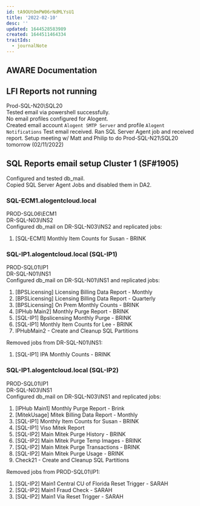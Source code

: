 ```yaml
---
id: tA9OUtOmPW06rNdMLYsU1
title: '2022-02-10'
desc: ''
updated: 1644528583989
created: 1644511464334
traitIds:
  - journalNote
---
```

## AWARE Documentation  
## LFI Reports not running
Prod-SQL-N20\SQL20  
Tested email via powershell successfully.  
No email profiles configured for Alogent.  
Created email account `Alogent SMTP Server` and profile `Alogent Notifications`
Test email received.
Ran SQL Server Agent job and received report.
Setup meeting w/ Matt and Philip to do Prod-SQL-N21\SQL20 tomorrow (02/11/2022)
## SQL Reports email setup Cluster 1 (SF#1905)
Configured and tested db_mail.  
Copied SQL Server Agent Jobs and disabled them in DA2.  
### SQL-ECM1.alogentcloud.local
PROD-SQL06\ECM1  
DR-SQL-N03\INS2  
Configured db_mail on DR-SQL-N03\INS2 and replicated jobs:
1. [SQL-ECM1] Monthly Item Counts for Susan - BRINK

### SQL-IP1.alogentcloud.local (SQL-IP1)
PROD-SQL01\IP1  
DR-SQL-N01\INS1  
Configured db_mail on DR-SQL-N01\INS1 and replicated jobs:
1. [BPSLicensing] Licensing Billing Data Report - Monthly
2. [BPSLicensing] Licensing Billing Data Report - Quarterly
3. [BPSLicensing] On Prem Monthly Counts - BRINK
4. [IPHub Main2] Monthly Purge Report - BRINK
5. [SQL-IP1] Bpslicensing Monthly Purge - BRINK
6. [SQL-IP1] Monthly Item Counts for Lee - BRINK
7. IPHubMain2 - Create and Cleanup SQL Partitions  

Removed jobs from DR-SQL-N01\INS1:
1. [SQL-IP1] IPA Monthly Counts - BRINK

### SQL-IP1.alogentcloud.local (SQL-IP2)
PROD-SQL01\IP1  
DR-SQL-N03\INS1  
Configured db_mail on DR-SQL-N03\INS1 and replicated jobs:
1. [IPHub Main1] Monthly Purge Report - Brink
2. [MitekUsage] Mitek Billing Data Report - Monthly
3. [SQL-IP1] Monthly Item Counts for Susan - BRINK
4. [SQL-IP1] Viso Mitek Report
5. [SQL-IP2] Main Mitek Purge History - BRINK
6. [SQL-IP2] Main Mitek Purge Temp Images - BRINK
7. [SQL-IP2] Main Mitek Purge Transactions - BRINK
8. [SQL-IP2] Main Mitek Purge Usage - BRINK
9. Check21 - Create and Cleanup SQL Partitions

Removed jobs from PROD-SQL01\IP1:
1. [SQL-IP2] Main1 Central CU of Florida Reset Trigger - SARAH
2. [SQL-IP2] Main1 Fraud Check - SARAH
3. [SQL-IP2] Main1 Via Reset Trigger - SARAH